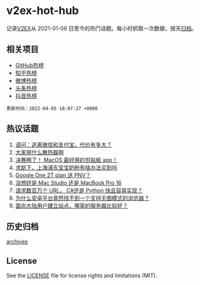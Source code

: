 # v2ex-hot-hub

 记录[V2EX](https://www.v2ex.com/)从 2021-01-06 日至今的热门话题。每小时抓取一次数据，按天[归档](archives)。
 
 ## 相关项目

- [GitHub热榜](https://github.com/snaildev/github-hot-hub)
- [知乎热榜](https://github.com/snaildev/zhihu-hot-hub)
- [微博热榜](https://github.com/snaildev/weibo-hot-hub)
- [头条热榜](https://github.com/snaildev/toutiao-hot-hub)
- [抖音热榜](https://github.com/snaildev/douyin-hot-hub)


 `更新时间：2022-04-05 18:07:27 +0800`

## 热议话题

1. [请问：逃离微信和支付宝，代价有多大？](https://www.v2ex.com/t/844963)
1. [大家用什么散热器啊](https://www.v2ex.com/t/844976)
1. [决赛圈了！ MacOS 最好用的剪贴板 app！](https://www.v2ex.com/t/844966)
1. [求助下，上海浦东宝宝奶粉有啥办法买到吗](https://www.v2ex.com/t/844997)
1. [Google One 2T plan 送 PNV？](https://www.v2ex.com/t/845017)
1. [没想好是 Mac Studio 还是 MacBook Pro 16](https://www.v2ex.com/t/844967)
1. [请求数百万个 URL， C#还是 Python 快且容易实现？](https://www.v2ex.com/t/844961)
1. [为什么安卓平台竟然找不到一个支持无图模式的浏览器？](https://www.v2ex.com/t/844974)
1. [面向大陆用户建立站点，哪家的服务器比较好？](https://www.v2ex.com/t/844983)

## 历史归档

[archives](archives)

## License

See the [LICENSE](LICENSE) file for license rights and limitations (MIT).
